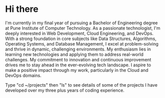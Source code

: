 




# Hi there

I'm currently in my final year of pursuing a Bachelor of Engineering degree at Pune Institute of Computer Technology. As a passionate technologist, I'm deeply interested in Web Development, Cloud Engineering, and DevOps. With a strong foundation in core subjects like Data Structures, Algorithms, Operating Systems, and Database Management, I excel at problem-solving and thrive in dynamic, challenging environments. My enthusiasm lies in learning new technologies and applying them to address real-world challenges.
My commitment to innovation and continuous improvement drives me to stay ahead in the ever-evolving tech landscape. I aspire to make a positive impact through my work, particularly in the Cloud and DevOps domains.

Type "cd ~/projects" then "ls" to see details of some of the projects I have developed over my three plus years of coding experience.

